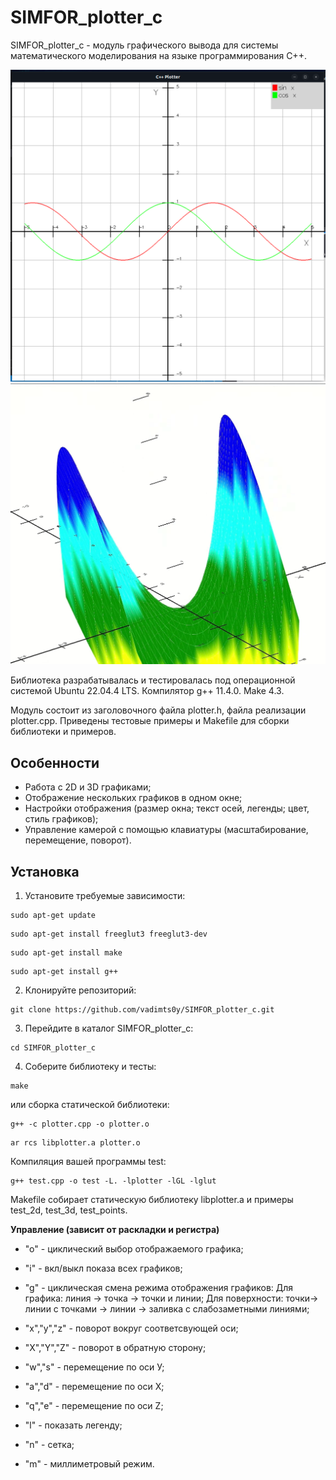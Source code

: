 # SIMFOR_plotter_c

SIMFOR_plotter_c - модуль графического вывода для системы математического моделирования на языке программирования C++.

![sin cos](sin_cos_net.png)
![Гиперболический параболоид](Гиперболический_параболоид.png)

Библиотека разрабатывалась и тестировалась под операционной системой Ubuntu 22.04.4 LTS. Компилятор g++ 11.4.0. Make 4.3.

Модуль состоит из заголовочного файла plotter.h, файла реализации plotter.cpp. Приведены тестовые примеры и Makefile для сборки библиотеки и примеров.

## Особенности
* Работа с 2D и 3D графиками;
* Отображение нескольких графиков в одном окне;
* Настройки отображения (размер окна; текст осей, легенды; цвет, стиль графиков);
* Управление камерой с помощью клавиатуры (масштабирование, перемещение, поворот).

## Установка
1. Установите требуемые зависимости:
```
sudo apt-get update
```
```
sudo apt-get install freeglut3 freeglut3-dev
```
```
sudo apt-get install make
```
```
sudo apt-get install g++
```
2. Клонируйте репозиторий:
```
git clone https://github.com/vadimts0y/SIMFOR_plotter_c.git
```
3. Перейдите в каталог SIMFOR_plotter_c:
```
cd SIMFOR_plotter_c
```
4. Соберите библиотеку и тесты:
```
make
```
или сборка статической библиотеки:
```
g++ -c plotter.cpp -o plotter.o
```
```
ar rcs libplotter.a plotter.o
```
Компиляция вашей программы test:
```
g++ test.cpp -o test -L. -lplotter -lGL -lglut
```

Makefile собирает статическую библиотеку libplotter.a и примеры test_2d, test_3d, test_points.

**Управление (зависит от раскладки и регистра)**
* "o" - циклический выбор отображаемого графика;
* "i" - вкл/выкл показа всех графиков;
* "g" - циклическая смена режима отображения графиков:
Для графика: линия -> точка -> точки и линии;
Для поверхности: точки-> линии с точками -> линии -> заливка с слабозаметными линиями;

* "x","y","z" - поворот вокруг соответсвующей оси;
* "X","Y","Z" - поворот в обратную сторону;

* "w","s" - перемещение по оси У;
* "a","d" - перемещение по оси X;
* "q","e" - перемещение по оси Z;

* "l" - показать легенду;

* "n" - сетка;
* "m" - миллиметровый режим.


